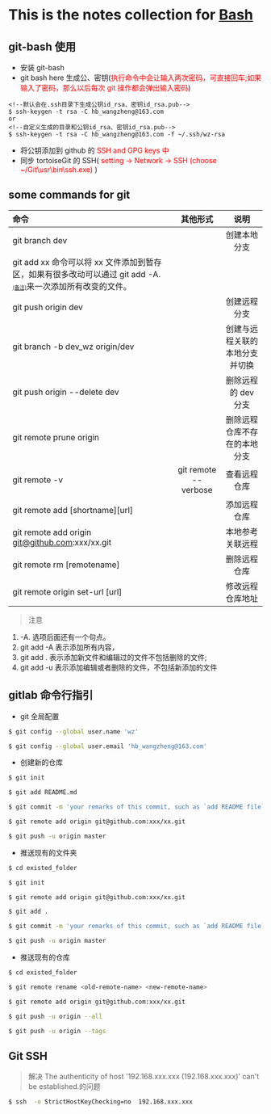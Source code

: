 # This is the notes collection for [Bash](./README.md)

## git-bash 使用

- 安装 git-bash
- git bash here 生成公、密钥(<font color=red>执行命令中会让输入两次密码，可直接回车;如果输入了密码，那么以后每次 git 操作都会弹出输入密码</font>)

```
<!--默认会在.ssh目录下生成公钥id_rsa、密钥id_rsa.pub-->
$ ssh-keygen -t rsa -C hb_wangzheng@163.com
or
<!--自定义生成的目录和公钥id_rsa、密钥id_rsa.pub-->
$ ssh-keygen -t rsa -C hb_wangzheng@163.com -f ~/.ssh/wz-rsa
```

- 将公钥添加到 github 的<font color=red> SSH and GPG keys 中 </font>
- 同步 tortoiseGit 的 SSH(<font color=red> setting -> Network -> SSH (choose ~/Git\usr\bin\ssh.exe) </font> )

## some commands for git

| 命令                                                                                                                                           |       其他形式       |              说明              |
| :--------------------------------------------------------------------------------------------------------------------------------------------- | :------------------: | :----------------------------: |
| git branch dev                                                                                                                                 |                      |          创建本地分支          |
| git add xx 命令可以将 xx 文件添加到暂存区，如果有很多改动可以通过 git add -A. <font size=1>[(备注)](#remark1)</font>来一次添加所有改变的文件。 |                      |                                |
| git push origin dev                                                                                                                            |                      |          创建远程分支          |
| git branch -b dev_wz origin/dev                                                                                                                |                      | 创建与远程关联的本地分支并切换 |
| git push origin --delete dev                                                                                                                   |                      |      删除远程的 dev 分支       |
| git remote prune origin                                                                                                                        |                      |  删除远程仓库不存在的本地分支  |
| git remote -v                                                                                                                                  | git remote --verbose |          查看远程仓库          |
| git remote add [shortname][url]                                                                                                                |                      |          添加远程仓库          |
| git remote add origin git@github.com:xxx/xx.git                                                                                                |                      |        本地参考关联远程        |
| git remote rm [remotename]                                                                                                                     |                      |          删除远程仓库          |
| git remote origin set-url [url]                                                                                                                |                      |        修改远程仓库地址        |

<a name="remark1">

> 注意

1. -A. 选项后面还有一个句点。
2. git add -A 表示添加所有内容，
3. git add . 表示添加新文件和编辑过的文件不包括删除的文件;
4. git add -u 表示添加编辑或者删除的文件，不包括新添加的文件

## gitlab 命令行指引

- git 全局配置

```bash
$ git config --global user.name 'wz'

$ git config --global user.email 'hb_wangzheng@163.com'
```

- 创建新的仓库

```bash
$ git init

$ git add README.md

$ git commit -m 'your remarks of this commit, such as `add README file` or `first init commit` '

$ git remote add origin git@github.com:xxx/xx.git

$ git push -u origin master
```

- 推送现有的文件夹

```bash
$ cd existed_folder

$ git init

$ git remote add origin git@github.com:xxx/xx.git

$ git add .

$ git commit -m 'your remarks of this commit, such as `add README file` or `first init commit` '

$ git push -u origin master
```

- 推送现有的仓库

```bash
$ cd existed_folder

$ git remote rename <old-remote-name> <new-remote-name>

$ git remote add origin git@github.com:xxx/xx.git

$ git push -u origin --all

$ git push -u origin --tags
```

## Git SSH

> 解决 The authenticity of host '192.168.xxx.xxx (192.168.xxx.xxx)' can't be established.的问题

```bash
$ ssh  -o StrictHostKeyChecking=no  192.168.xxx.xxx　
```
